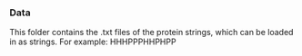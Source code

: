 ### Data
This folder contains the .txt files of the protein strings, which can be loaded in as strings. 
For example: HHHPPPHHPHPP
